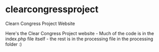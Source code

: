 clearcongressproject
====================

Clearn Congress Project Website

Here's the Clear Congress Project website - Much of the code is in the index.php file itself - the rest is in the processing file in the processing folder :)

